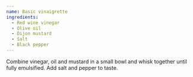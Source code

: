 ```yaml
---
name: Basic vinaigrette
ingredients:
  - Red wine vinegar
  - Olive oil
  - Dijon mustard
  - Salt
  - Black pepper
---
```


Combine vinegar, oil and mustard in a small bowl and whisk together until fully emulsified. Add salt and pepper to taste.
